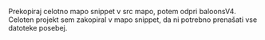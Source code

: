 Prekopiraj celotno mapo snippet v src mapo, potem odpri baloonsV4. Celoten projekt sem zakopiral v mapo snippet, da ni potrebno prenašati vse datoteke posebej.
